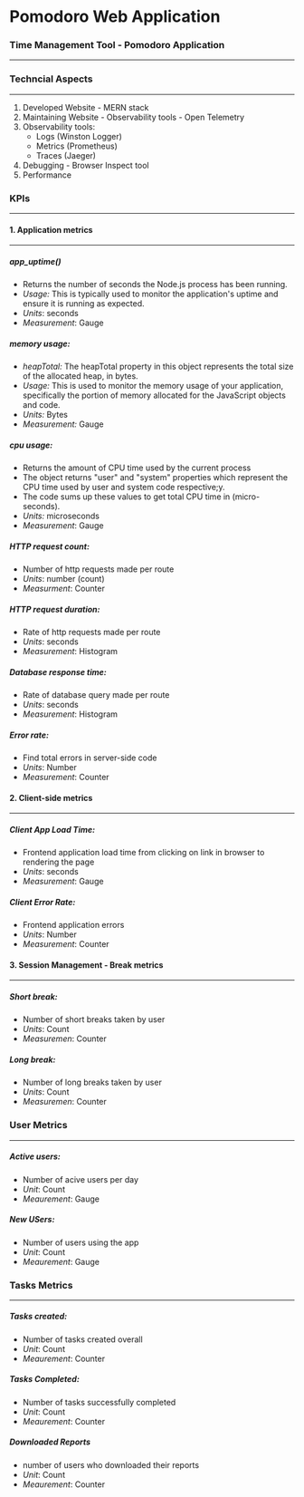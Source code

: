 # Pomodoro Web Application
### Time Management Tool - Pomodoro Application
--------------------------------------------------------------

### Techncial Aspects
----------------------
1. Developed Website - MERN stack 
2. Maintaining Website - Observability tools - Open Telemetry
3. Observability tools: 
    - Logs (Winston Logger)
    - Metrics (Prometheus)
    - Traces (Jaeger)
4. Debugging - Browser Inspect tool
5. Performance

### KPIs
-------------------------------------------------------

#### 1. Application metrics
----------------------------
##### app_uptime() 
- Returns the number of seconds the Node.js process has been running.
- *Usage:* This is typically used to monitor the application's uptime and ensure it is running as expected.
- *Units*: seconds
- *Measurement*: Gauge 

##### memory usage:
- *heapTotal:* The heapTotal property in this object represents the total size of the allocated heap, in bytes.
- *Usage:* This is used to monitor the memory usage of your application, specifically the portion of memory allocated for the JavaScript objects and code.
- *Units:* Bytes
- *Measurement:* Gauge 

##### cpu usage:
- Returns the amount of CPU time used by the current process
- The object returns "user" and "system" properties which represent the CPU time used
by user and system code respective;y.
- The code sums up these values to get total CPU time in (micro-seconds).
- *Units:* microseconds
- *Measurement*: Gauge 

##### HTTP request count:
- Number of http requests made per route
- *Units*: number (count)
- *Measurment*: Counter

##### HTTP request duration:
- Rate of http requests made per route
- *Units*: seconds
- *Measurement*: Histogram

##### Database response time:
- Rate of database query made per route
- *Units*: seconds
- *Measurement*: Histogram

##### Error rate:
- Find total errors in server-side code
- *Units*: Number
- *Measurement*: Counter


#### 2. Client-side metrics
----------------------------
##### Client App Load Time:
- Frontend application load time from clicking on link in browser to rendering the page 
- *Units*: seconds
- *Measurement*: Gauge

##### Client Error Rate:
- Frontend application errors
- *Units*: Number
- *Measurement*: Counter


#### 3. Session Management - Break metrics
-------------------------------
##### Short break: 
- Number of short breaks taken by user
- *Units*: Count
- *Measuremen*: Counter

##### Long break: 
- Number of long breaks taken by user
- *Units*: Count
- *Measuremen*: Counter

### User Metrics
--------------------
##### Active users:
- Number of acive users per day
- *Unit*: Count
- *Meaurement*: Gauge

##### New USers:
- Number of users using the app
- *Unit*: Count
- *Meaurement*: Gauge

### Tasks Metrics
--------------------------
##### Tasks created:
- Number of tasks created overall
- *Unit*: Count
- *Meaurement*: Counter

##### Tasks Completed:
- Number of tasks successfully completed
- *Unit*: Count
- *Meaurement*: Counter

##### Downloaded Reports
- number of users who downloaded their reports
- *Unit*: Count
- *Meaurement*: Counter
